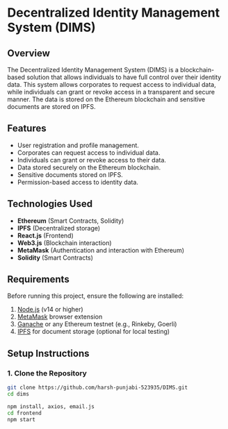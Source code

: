 # Decentralized Identity Management System (DIMS)

## Overview
The Decentralized Identity Management System (DIMS) is a blockchain-based solution that allows individuals to have full control over their identity data. This system allows corporates to request access to individual data, while individuals can grant or revoke access in a transparent and secure manner. The data is stored on the Ethereum blockchain and sensitive documents are stored on IPFS.

## Features
- User registration and profile management.
- Corporates can request access to individual data.
- Individuals can grant or revoke access to their data.
- Data stored securely on the Ethereum blockchain.
- Sensitive documents stored on IPFS.
- Permission-based access to identity data.

## Technologies Used
- **Ethereum** (Smart Contracts, Solidity)
- **IPFS** (Decentralized storage)
- **React.js** (Frontend)
- **Web3.js** (Blockchain interaction)
- **MetaMask** (Authentication and interaction with Ethereum)
- **Solidity** (Smart Contracts)

## Requirements
Before running this project, ensure the following are installed:

1. [Node.js](https://nodejs.org/en/download/) (v14 or higher)
2. [MetaMask](https://metamask.io/) browser extension
3. [Ganache](https://www.trufflesuite.com/ganache) or any Ethereum testnet (e.g., Rinkeby, Goerli)
4. [IPFS](https://ipfs.io/) for document storage (optional for local testing)

## Setup Instructions

### 1. Clone the Repository
```bash
git clone https://github.com/harsh-punjabi-523935/DIMS.git
cd dims

npm install, axios, email.js
cd frontend
npm start